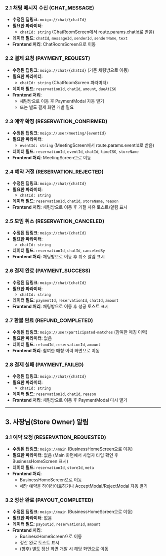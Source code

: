 ### 2.1 채팅 메시지 수신 (CHAT_MESSAGE)
- **수정된 딥링크**: `moigo://chat/{chatId}`
- **필요한 파라미터**: 
  - `chatId: string` (ChatRoomScreen에서 route.params.chatId로 받음)
- **데이터 필드**: `chatId`, `messageId`, `senderId`, `senderName`, `text`
- **Frontend 처리**: ChatRoomScreen으로 이동

### 2.2 결제 요청 (PAYMENT_REQUEST)  
- **수정된 딥링크**: `moigo://chat/{chatId}` (기존 채팅방으로 이동)
- **필요한 파라미터**:
  - `chatId: string` (ChatRoomScreen 파라미터)
- **데이터 필드**: `reservationId`, `chatId`, `amount`, `dueAtISO`
- **Frontend 처리**: 
  - 채팅방으로 이동 후 PaymentModal 자동 열기
  - 또는 별도 결제 화면 개발 필요

### 2.3 예약 확정 (RESERVATION_CONFIRMED)
- **수정된 딥링크**: `moigo://user/meeting/{eventId}`
- **필요한 파라미터**:
  - `eventId: string` (MeetingScreen에서 route.params.eventId로 받음)
- **데이터 필드**: `reservationId`, `eventId`, `chatId`, `timeISO`, `storeName`
- **Frontend 처리**: MeetingScreen으로 이동

### 2.4 예약 거절 (RESERVATION_REJECTED)
- **수정된 딥링크**: `moigo://chat/{chatId}`
- **필요한 파라미터**:
  - `chatId: string`
- **데이터 필드**: `reservationId`, `chatId`, `storeName`, `reason`
- **Frontend 처리**: 채팅방으로 이동 후 거절 사유 토스트/알림 표시

### 2.5 모임 취소 (RESERVATION_CANCELED)
- **수정된 딥링크**: `moigo://chat/{chatId}`
- **필요한 파라미터**:
  - `chatId: string`
- **데이터 필드**: `reservationId`, `chatId`, `canceledBy`
- **Frontend 처리**: 채팅방으로 이동 후 취소 알림 표시

### 2.6 결제 완료 (PAYMENT_SUCCESS)
- **수정된 딥링크**: `moigo://chat/{chatId}`
- **필요한 파라미터**:
  - `chatId: string`
- **데이터 필드**: `paymentId`, `reservationId`, `chatId`, `amount`
- **Frontend 처리**: 채팅방으로 이동 후 성공 토스트 표시

### 2.7 환불 완료 (REFUND_COMPLETED)
- **수정된 딥링크**: `moigo://user/participated-matches` (참여한 매칭 이력)
- **필요한 파라미터**: 없음
- **데이터 필드**: `refundId`, `reservationId`, `amount`
- **Frontend 처리**: 참여한 매칭 이력 화면으로 이동

### 2.8 결제 실패 (PAYMENT_FAILED)
- **수정된 딥링크**: `moigo://chat/{chatId}`
- **필요한 파라미터**:
  - `chatId: string`
- **데이터 필드**: `reservationId`, `chatId`, `reason`
- **Frontend 처리**: 채팅방으로 이동 후 PaymentModal 다시 열기

---

## 3. 사장님(Store Owner) 알림

### 3.1 예약 요청 (RESERVATION_REQUESTED)
- **수정된 딥링크**: `moigo://main` (BusinessHomeScreen으로 이동)
- **필요한 파라미터**: 없음 (Main 화면에서 사업자 타입 확인 후 BusinessHomeScreen 표시)
- **데이터 필드**: `reservationId`, `storeId`, `meta`
- **Frontend 처리**: 
  - BusinessHomeScreen으로 이동
  - 해당 예약을 하이라이트하거나 AcceptModal/RejectModal 자동 열기

### 3.2 정산 완료 (PAYOUT_COMPLETED)
- **수정된 딥링크**: `moigo://main` (BusinessHomeScreen으로 이동)
- **필요한 파라미터**: 없음
- **데이터 필드**: `payoutId`, `reservationId`, `amount`
- **Frontend 처리**: 
  - BusinessHomeScreen으로 이동
  - 정산 완료 토스트 표시
  - (향후) 별도 정산 화면 개발 시 해당 화면으로 이동
